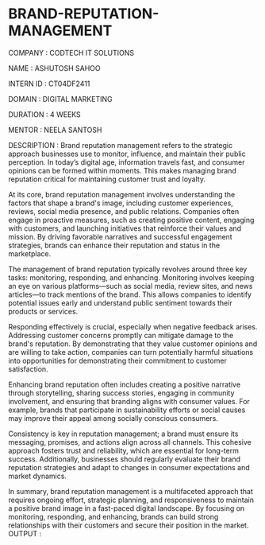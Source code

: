 # BRAND-REPUTATION-MANAGEMENT

COMPANY : CODTECH IT SOLUTIONS 

NAME : ASHUTOSH SAHOO

INTERN ID : CT04DF2411

DOMAIN : DIGITAL MARKETING 

DURATION : 4 WEEKS 

MENTOR : NEELA SANTOSH 

DESCRIPTION : Brand reputation management refers to the strategic approach businesses use to monitor, influence, and maintain their public perception. In today’s digital age, information travels fast, and consumer opinions can be formed within moments. This makes managing brand reputation critical for maintaining customer trust and loyalty.

At its core, brand reputation management involves understanding the factors that shape a brand's image, including customer experiences, reviews, social media presence, and public relations. Companies often engage in proactive measures, such as creating positive content, engaging with customers, and launching initiatives that reinforce their values and mission. By driving favorable narratives and successful engagement strategies, brands can enhance their reputation and status in the marketplace.

The management of brand reputation typically revolves around three key tasks: monitoring, responding, and enhancing. Monitoring involves keeping an eye on various platforms—such as social media, review sites, and news articles—to track mentions of the brand. This allows companies to identify potential issues early and understand public sentiment towards their products or services.

Responding effectively is crucial, especially when negative feedback arises. Addressing customer concerns promptly can mitigate damage to the brand's reputation. By demonstrating that they value customer opinions and are willing to take action, companies can turn potentially harmful situations into opportunities for demonstrating their commitment to customer satisfaction.

Enhancing brand reputation often includes creating a positive narrative through storytelling, sharing success stories, engaging in community involvement, and ensuring that branding aligns with consumer values. For example, brands that participate in sustainability efforts or social causes may improve their appeal among socially conscious consumers.

Consistency is key in reputation management; a brand must ensure its messaging, promises, and actions align across all channels. This cohesive approach fosters trust and reliability, which are essential for long-term success. Additionally, businesses should regularly evaluate their brand reputation strategies and adapt to changes in consumer expectations and market dynamics.

In summary, brand reputation management is a multifaceted approach that requires ongoing effort, strategic planning, and responsiveness to maintain a positive brand image in a fast-paced digital landscape. By focusing on monitoring, responding, and enhancing, brands can build strong relationships with their customers and secure their position in the market. 
OUTPUT :
